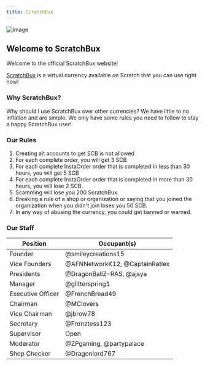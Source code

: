 ```yaml
---
title: ScratchBux
---
```

![Image](/ScratchBux/icon.png)
## Welcome to ScratchBux
Welcome to the official ScratchBux website!

[ScratchBux](https://scratch.mit.edu/discuss/topic/353268) is a virtual currency available on Scratch that you can use right now!

### Why ScratchBux?

Why should I use ScratchBux over other currencies?
We have little to no inflation and are simple. We only have some rules you need to follow to stay a happy ScratchBux user!

### Our Rules

1. Creating alt accounts to get SCB is not allowed
2. For each complete order, you will get 3 SCB
3. For each complete InstaOrder order that is completed in less than 30 hours, you will get 5 SCB
4. For each complete InstaOrder order that is completed in more than 30 hours, you will lose 2 SCB.
5. Scamming will lose you 200 ScratchBux.
6. Breaking a rule of a shop or organization or saying that you joined the organization when you didn't join loses you 50 SCB.
7. In any way of abusing the currency, you could get banned or warned.

### Our Staff

Position | Occupant(s)
-|-
Founder | @smileycreations15
Vice Founders | @AFNNetworkK12, @CaptainRatlex
Presidents | @DragonBallZ-RAS, @ajsya
Manager | @glitterspring1
Executive Officer | @FrenchBread49
Chairman | @MClovers
Vice Chairman | @jbrow78
Secretary | @Fronztess123
Supervisor | Open
Moderator | @ZPgaming, @partypalace
Shop Checker | @Dragonlord767
